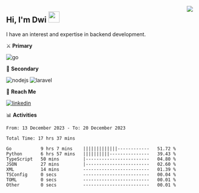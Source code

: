 [<img src="https://komarev.com/ghpvc/?username=masred&color=green&style=flat-square&label=Profile+Views" align="right">](github.com/masred)

## Hi, I'm Dwi <img src="https://raw.githubusercontent.com/MartinHeinz/MartinHeinz/master/wave.gif" width="30px">

I have an interest and expertise in backend development.

⚔️ **Primary**

![go](https://img.shields.io/badge/---?logo=go&label=Golang&style=social)

🔪 **Secondary**

![nodejs](https://img.shields.io/badge/---?logo=node.js&label=Node.js&style=social&logoColor=green)
![laravel](https://img.shields.io/badge/---?logo=laravel&label=Laravel&style=social)

🔗 **Reach Me**

[![linkedin](https://img.shields.io/badge/---?logo=linkedin&label=LinkedIn&style=social)](https://linkedin.com/in/dwifitriyanto)

📊 **Activities**

<!--START_SECTION:waka-->

```all_time
From: 13 December 2023 - To: 20 December 2023

Total Time: 17 hrs 37 mins

Go           9 hrs 7 mins    |||||||||||||------------   51.72 %
Python       6 hrs 57 mins   ||||||||||---------------   39.43 %
TypeScript   50 mins         |------------------------   04.80 %
JSON         27 mins         |------------------------   02.60 %
XML          14 mins         -------------------------   01.39 %
TSConfig     0 secs          -------------------------   00.04 %
TOML         0 secs          -------------------------   00.01 %
Other        0 secs          -------------------------   00.01 %
```

<!--END_SECTION:waka-->
